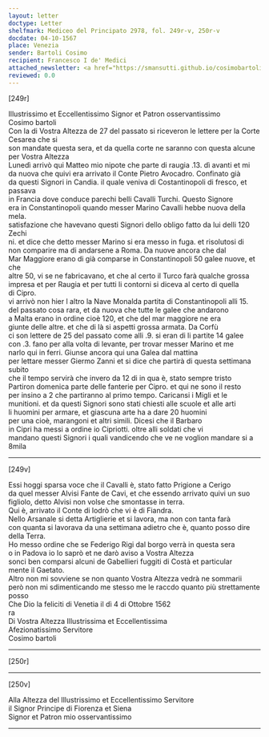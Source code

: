 ```yaml
---
layout: letter
doctype: Letter
shelfmark: Mediceo del Principato 2978, fol. 249r-v, 250r-v
docdate: 04-10-1567
place: Venezia
sender: Bartoli Cosimo
recipient: Francesco I de' Medici
attached_newsletter: <a href="https://smansutti.github.io/cosimobartoli/texts/3080_038/">3080_038</a>
reviewed: 0.0
---
```


[249r]  
  
  
Illustrissimo et Eccellentissimo Signor et Patron osservantissimo  
Cosimo bartoli  
Con la di Vostra Altezza de 27 del passato si riceveron le lettere per la Corte Cesarea che si  
son mandate questa sera, et da quella corte ne saranno con questa alcune per Vostra Altezza  
Lunedì arrivò qui Matteo mio nipote che parte di raugia .13. dì avanti et mi  
da nuova che quivi era arrivato il Conte Pietro Avocadro. Confinato già  
da questi Signori in Candia. il quale veniva di Costantinopoli di fresco, et passava  
in Francia dove conduce parechi belli Cavalli Turchi. Questo Signore  
era in Constantinopoli quando messer Marino Cavalli hebbe nuova della mela.  
satisfazione che havevano questi Signori dello obligo fatto da lui delli 120 Zechi  
ni. et dice che detto messer Marino si era messo in fuga. et risolutosi di  
non comparire ma di andarsene a Roma. Da nuove ancora che dal  
Mar Maggiore erano di già comparse in Constantinopoli 50 galee nuove, et che  
altre 50, vi se ne fabricavano, et che al certo il Turco farà qualche grossa  
impresa et per Raugia et per tutti li contorni si diceva al certo di quella  
di Cipro.  
vi arrivò non hier l altro la Nave Monalda partita di Constantinopoli alli 15.  
del passato cosa rara, et da nuova che tutte le galee che andarono  
a Malta erano in ordine cioè 120, et che del mar maggiore ne era  
giunte delle altre. et che di là si aspetti grossa armata. Da Corfù  
ci son lettere de 25 del passato come alli .9. si eran di li partite 14 galee  
con .3. fano per alla volta di levante, per trovar messer Marino et me  
narlo qui in ferri. Giunse ancora qui una Galea dal mattina  
per lettare messer Giermo Zanni et si dice che partirà di questa settimana subito  
che il tempo servirà che invero da 12 di in qua è, stato sempre tristo  
Partiron domenica parte delle fanterie per Cipro. et qui ne sono il resto  
per insino a 2 che partiranno al primo tempo. Caricansi i Migli et le  
munitioni. et da questi Signori sono stati chiesti alle scuole et alle arti  
li huomini per armare, et giascuna arte ha a dare 20 huomini  
per una cioè, marangoni et altri simili. Dicesi che il Barbaro  
in Cipri ha messi a ordine io Cipriotti. oltre alli soldati che vi  
mandano questi Signori i quali vandicendo che ve ne voglion mandare si a 8mila  
  
---  

[249v]  
  
  
Essi hoggi sparsa voce che il Cavalli è, stato fatto Prigione a Cerigo  
da quel messer Alvisi Fante de Cavi, et che essendo arrivato quivi un suo  
figliolo, detto Alvisi non volse che smontasse in terra.  
Qui è, arrivato il Conte di lodrò che vi è di Fiandra.  
Nello Arsanale si detta Artiglierie et si lavora, ma non con tanta farà  
con quanta si lavorava da una settimana adietro che è, quanto posso dire  
della Terra.  
Ho messo ordine che se Federigo Rigi dal borgo verrà in questa sera  
o in Padova io lo saprò et ne darò aviso a Vostra Altezza  
sonci ben comparsi alcuni de Gabellieri fuggiti di Costà et particular  
mente il Gaetato.  
Altro non mi sovviene se non quanto Vostra Altezza vedrà ne sommarii  
però non mi sdimenticando me stesso me le raccdo quanto più strettamente posso  
Che Dio la feliciti di Venetia il dì 4 di Ottobre 1562  
ra  
Di Vostra Altezza Illustrissima et Eccellentissima  
Afezionatissimo Servitore  
Cosimo bartoli  
  
---  

[250r]  
  
  
  
---  

[250v]  
  
  
Alla Altezza del Illustrissimo et Eccellentissimo Servitore  
il Signor Principe di Fiorenza et Siena  
Signor et Patron mio osservantissimo  
  
---  

